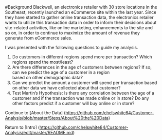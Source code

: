 #Background 
Blackwell, an electronics retailer with 30 store locations in the Southeast, recently launched an eCommerce site within the
last year. Since they have started to gather online transaction data, the electronics retailer wants to utilize this
transaction data in order to inform their decisions about site-related activities, like online marketing, enhancements to the
site and so on, in order to continue to maximize the amount of revenue they generate from eCommerce sales.

I was presented with the following questions to guide my analysis. 
1. Do customers in different regions spend more per transaction? Which regions spend the most/least?
2. Are there differences in the age of customers between regions? If so, can we predict the age of a customer in a region    
   based on other demographic data? 
3. Can we predict the amount a customer will spend per transaction based on other data we have collected about that customer? 
4. Test Martin’s Hypothesis: Is there any correlation between the age of a customer and if the transaction was made online or 
   in store? Do any other factors predict if a customer will buy online or in store? 


Continue to [About the Data] (https://github.com/chelswhite84/Customer-Analysis/blob/master/Steps/About%20the%20Data)

Return to [Intro] (https://github.com/chelswhite84/Customer-Analysis/edit/master/README.md) 

